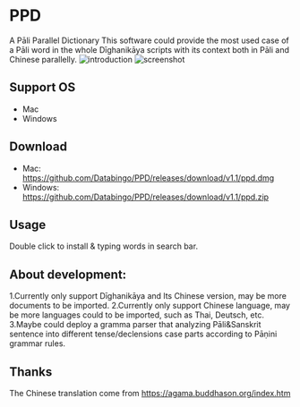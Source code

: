 # PPD
A Pāli Parallel Dictionary 
This software could provide the most used case of a Pāli word in the whole Dīghanikāya scripts with its context both in Pāli and Chinese parallelly.
![introduction](ppd_intro.gif)
![screenshot](ppd.gif)

## Support OS
- Mac
- Windows

## Download
- Mac: https://github.com/Databingo/PPD/releases/download/v1.1/ppd.dmg
- Windows: https://github.com/Databingo/PPD/releases/download/v1.1/ppd.zip


## Usage
Double click to install & typing words in search bar.

## About development:
1.Currently only support Dīghanikāya and lts Chinese version, may be more documents to be imported.
2.Currently only support Chinese language, may be more languages could to be imported, such as Thai, Deutsch, etc.
3.Maybe could deploy a gramma parser that analyzing Pāli&Sanskrit sentence into different tense/declensions case parts according to Pāṇini grammar rules.


## Thanks
The Chinese translation come from https://agama.buddhason.org/index.htm


